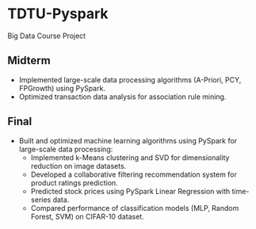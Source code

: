 # TDTU-Pyspark
Big Data Course Project
## Midterm
- Implemented large-scale data processing algorithms (A-Priori, PCY, FPGrowth) using PySpark.
- Optimized transaction data analysis for association rule mining.

## Final
- Built and optimized machine learning algorithms using PySpark for large-scale data processing:
    - Implemented k-Means clustering and SVD for dimensionality reduction on image datasets.
    - Developed a collaborative filtering recommendation system for product ratings prediction.
    - Predicted stock prices using PySpark Linear Regression with time-series data.
    - Compared performance of classification models (MLP, Random Forest, SVM) on CIFAR-10 dataset.